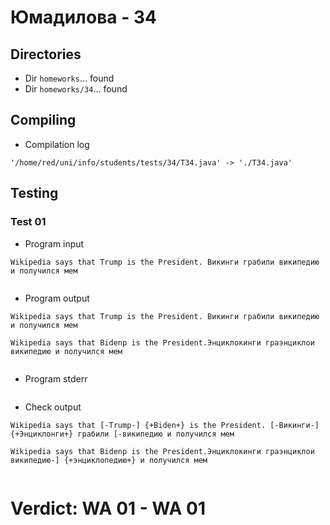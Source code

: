 # Юмадилова - 34
## Directories
- Dir `homeworks`... found
- Dir `homeworks/34`... found
## Compiling
- Compilation log
```
'/home/red/uni/info/students/tests/34/T34.java' -> './T34.java'

```
## Testing
### Test 01
- Program input
```
Wikipedia says that Trump is the President. Викинги грабили википедию и получился мем


```
- Program output
```
Wikipedia says that Trump is the President. Викинги грабили википедию и получился мем

Wikipedia says that Bidenp is the President.Энциклокинги граэнциклои википедию и получился мем


```
- Program stderr
```

```
- Check output
```
Wikipedia says that [-Trump-] {+Biden+} is the President. [-Викинги-] {+Энциклонги+} грабили [-википедию и получился мем

Wikipedia says that Bidenp is the President.Энциклокинги граэнциклои википедию-] {+энциклопедию+} и получился мем


```
# Verdict: **WA 01** - WA 01
